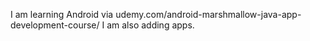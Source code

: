 I am learning Android via udemy.com/android-marshmallow-java-app-development-course/ 
I am also adding apps.
